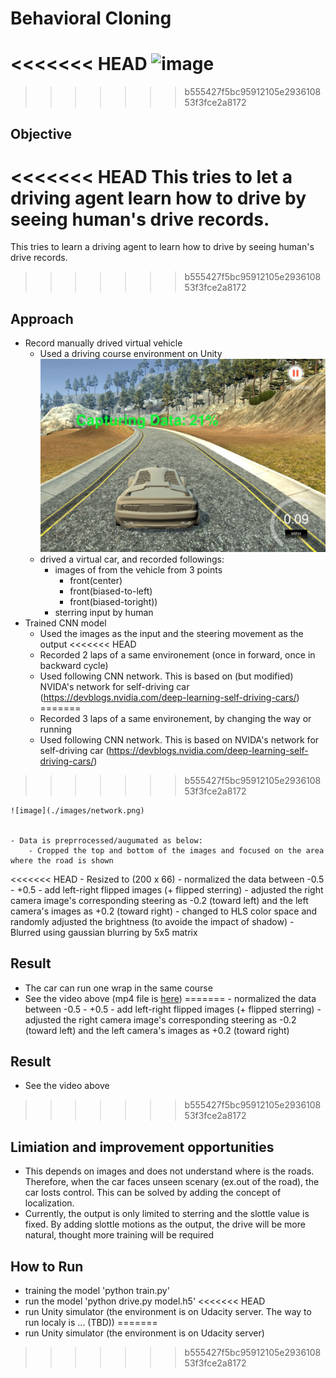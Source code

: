 # Behavioral Cloning


<<<<<<< HEAD
![image](./images/run1.gif)
=======
>>>>>>> b555427f5bc95912105e293610853f3fce2a8172


## Objective 

<<<<<<< HEAD
This tries to let a driving agent learn how to drive by seeing human's drive records. 
=======
This tries to learn a driving agent to learn how to drive by seeing human's drive records. 


>>>>>>> b555427f5bc95912105e293610853f3fce2a8172


## Approach

- Record manually drived virtual vehicle
    - Used a driving course environment on Unity
    ![image](./images/human_drive.png)
    - drived a virtual car, and recorded followings:
        -  images of from the vehicle from 3 points 
            -  front(center)
            -  front(biased-to-left)
            -  front(biased-toright))
        -  sterring input by human
- Trained CNN model 
    - Used the images as the input and the steering movement as the output
<<<<<<< HEAD
    - Recorded 2 laps of a same environement (once in forward, once in backward cycle)
    - Used following CNN network. This is based on (but modified) NVIDA's network for self-driving car  (https://devblogs.nvidia.com/deep-learning-self-driving-cars/)
=======
    - Recorded 3 laps of a same environement, by changing the way or running
    - Used following CNN network. This is based on NVIDA's network for self-driving car  (https://devblogs.nvidia.com/deep-learning-self-driving-cars/)
>>>>>>> b555427f5bc95912105e293610853f3fce2a8172

    ![image](./images/network.png)


    - Data is preprrocessed/augumated as below:
        - Cropped the top and bottom of the images and focused on the area where the road is shown
<<<<<<< HEAD
        - Resized to (200 x 66) 
        - normalized the data between -0.5 - +0.5 
        - add left-right flipped images (+ flipped sterring)
        - adjusted the right camera image's corresponding steering as -0.2 (toward left) and the left camera's images as +0.2 (toward right) 
        - changed to HLS color space and randomly adjusted the brightness (to avoide the impact of shadow) 
        - Blurred using gaussian blurring by 5x5 matrix 
    
## Result 

- The car can run one wrap in the same course 
- See the video above (mp4 file is <a href="./run1.mp4">here</a>)
=======
        - normalized the data between -0.5 - +0.5 
        - add left-right flipped images (+ flipped sterring)
        - adjusted the right camera image's corresponding steering as -0.2 (toward left) and the left camera's images as +0.2 (toward right) 
    
## Result 

- See the video above
>>>>>>> b555427f5bc95912105e293610853f3fce2a8172

## Limiation and improvement opportunities
- This depends on images and does not understand where is the roads. Therefore, when the car faces unseen scenary (ex.out of the road), the car losts control. This can be solved by adding the concept of localization.  
- Currently, the output is only limited to sterring and the slottle value is fixed. By adding slottle motions as the output, the drive will be more natural, thought more training will be required

## How to Run 

- training the model 'python train.py'
- run the model 'python drive.py model.h5'
<<<<<<< HEAD
- run Unity simulator (the environment is on Udacity server. The way to run localy is ... (TBD))
=======
- run Unity simulator (the environment is on Udacity server) 
>>>>>>> b555427f5bc95912105e293610853f3fce2a8172
